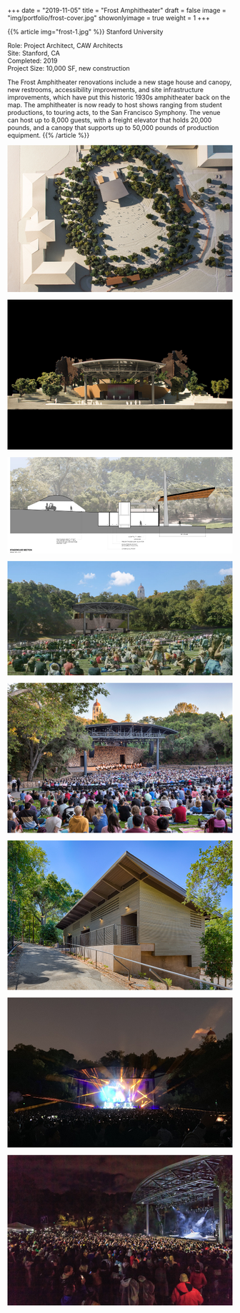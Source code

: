 +++
date = "2019-11-05"
title = "Frost Amphitheater"
draft = false
image = "img/portfolio/frost-cover.jpg"
showonlyimage = true
weight = 1
+++

{{% article img="frost-1.jpg" %}}
Stanford University

Role: Project Architect, CAW Architects  
Site: Stanford, CA  
Completed: 2019  
Project Size: 10,000 SF, new construction  

The Frost Amphitheater renovations include a new stage house and canopy, new restrooms, accessibility improvements, and site infrastructure improvements, which have put this historic 1930s amphitheater back on the map.  The amphitheater is now ready to host shows ranging from student productions, to touring acts, to the San Francisco Symphony.  The venue can host up to 8,000 guests, with a freight elevator that holds 20,000 pounds, and a canopy that supports up to 50,000 pounds of production equipment.
{{% /article %}}

![This is me](frost-2.jpg)

![This is me](frost-6.jpg)

![This is me](frost-7.jpg)

![This is me](frost-3.jpg)

![This is me](frost-4.jpg)

![This is me](frost-5.jpg)

![This is me](frost-8.jpg)

![This is me](frost-9.jpg)
